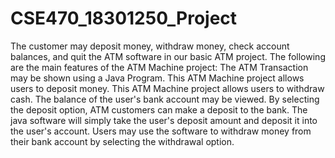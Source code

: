 # CSE470_18301250_Project
The customer may deposit money, withdraw money, check account balances, and quit the ATM software in our basic ATM project.  The following are the main features of the ATM Machine project:  The ATM Transaction may be shown using a Java Program.  This ATM Machine project allows users to deposit money.  This ATM Machine project allows users to withdraw cash.  The balance of the user's bank account may be viewed.  By selecting the deposit option, ATM customers can make a deposit to the bank. The java software will simply take the user's deposit amount and deposit it into the user's account.    Users may use the software to withdraw money from their bank account by selecting the withdrawal option.
